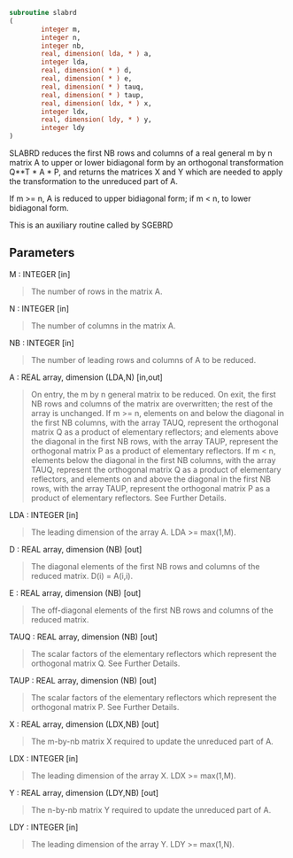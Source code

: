 ```fortran
subroutine slabrd
(
        integer m,
        integer n,
        integer nb,
        real, dimension( lda, * ) a,
        integer lda,
        real, dimension( * ) d,
        real, dimension( * ) e,
        real, dimension( * ) tauq,
        real, dimension( * ) taup,
        real, dimension( ldx, * ) x,
        integer ldx,
        real, dimension( ldy, * ) y,
        integer ldy
)
```

SLABRD reduces the first NB rows and columns of a real general
m by n matrix A to upper or lower bidiagonal form by an orthogonal
transformation Q**T * A * P, and returns the matrices X and Y which
are needed to apply the transformation to the unreduced part of A.

If m >= n, A is reduced to upper bidiagonal form; if m < n, to lower
bidiagonal form.

This is an auxiliary routine called by SGEBRD

## Parameters
M : INTEGER [in]
> The number of rows in the matrix A.

N : INTEGER [in]
> The number of columns in the matrix A.

NB : INTEGER [in]
> The number of leading rows and columns of A to be reduced.

A : REAL array, dimension (LDA,N) [in,out]
> On entry, the m by n general matrix to be reduced.
> On exit, the first NB rows and columns of the matrix are
> overwritten; the rest of the array is unchanged.
> If m >= n, elements on and below the diagonal in the first NB
> columns, with the array TAUQ, represent the orthogonal
> matrix Q as a product of elementary reflectors; and
> elements above the diagonal in the first NB rows, with the
> array TAUP, represent the orthogonal matrix P as a product
> of elementary reflectors.
> If m < n, elements below the diagonal in the first NB
> columns, with the array TAUQ, represent the orthogonal
> matrix Q as a product of elementary reflectors, and
> elements on and above the diagonal in the first NB rows,
> with the array TAUP, represent the orthogonal matrix P as
> a product of elementary reflectors.
> See Further Details.

LDA : INTEGER [in]
> The leading dimension of the array A.  LDA >= max(1,M).

D : REAL array, dimension (NB) [out]
> The diagonal elements of the first NB rows and columns of
> the reduced matrix.  D(i) = A(i,i).

E : REAL array, dimension (NB) [out]
> The off-diagonal elements of the first NB rows and columns of
> the reduced matrix.

TAUQ : REAL array, dimension (NB) [out]
> The scalar factors of the elementary reflectors which
> represent the orthogonal matrix Q. See Further Details.

TAUP : REAL array, dimension (NB) [out]
> The scalar factors of the elementary reflectors which
> represent the orthogonal matrix P. See Further Details.

X : REAL array, dimension (LDX,NB) [out]
> The m-by-nb matrix X required to update the unreduced part
> of A.

LDX : INTEGER [in]
> The leading dimension of the array X. LDX >= max(1,M).

Y : REAL array, dimension (LDY,NB) [out]
> The n-by-nb matrix Y required to update the unreduced part
> of A.

LDY : INTEGER [in]
> The leading dimension of the array Y. LDY >= max(1,N).
